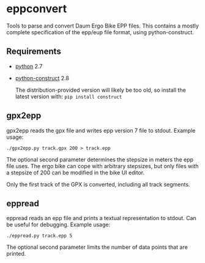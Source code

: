 # eppconvert

Tools to parse and convert Daum Ergo Bike EPP files. This contains a
mostly complete specification of the epp/eup file format, using
python-construct.

## Requirements

  * [python](https://www.python.org) 2.7

  * [python-construct](https://pypi.python.org/pypi/construct) 2.8

    The distribution-provided version will likely be too old, so install
    the latest version with: `pip install construct`

## gpx2epp

gpx2epp reads the gpx file and writes epp version 7 file to
stdout. Example usage:

	./gpx2epp.py track.gpx 200 > track.epp

The optional second parameter determines the stepsize in meters the
epp file uses. The ergo bike can cope with arbitrary stepsizes, but
only files with a stepsize of 200 can be modified in the bike UI
editor.

Only the first track of the GPX is converted, including all track
segments.

## eppread

eppread reads an epp file and prints a textual representation to
stdout. Can be useful for debugging. Example usage:

	./eppread.py track.epp 5

The optional second parameter limits the number of data points that
are printed.
